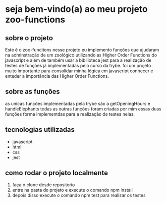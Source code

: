# seja bem-vindo(a) ao meu projeto zoo-functions

## sobre o projeto
Este é o zoo-funcitons nesse projeto eu implemento funções que ajudaram na adminstração de um zoológico utilizando as Higher Order Functions do 
javascript e além de também usar a bibilioteca jest para a realização de testes de funções já implementadas pelo curso da trybe.
foi um projeto muito importante para consolidar minha lógica em javascript conhecer e enteder a importância das Higher Order Functions.

## sobre as funções
as unicas funções implementadas pela trybe são a getOpeningHours e handleElephants todas as outras funções foram criadas por mim
essas duas funções forma implementdas para a realização de testes nelas. 

## tecnologias utilizadas
* javascript
* html
* css
* jest

## como rodar o projeto localmente
1. faça o clone desde repositorio 
2. entre na pasta do projeto e execute o comando npm install
3. depois disso execute o comando npm test para realizar os testes

